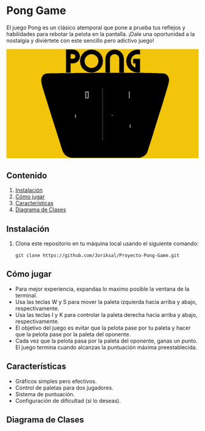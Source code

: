 # Pong Game

El juego Pong es un clásico atemporal que pone a prueba tus reflejos y habilidades para rebotar la pelota en la pantalla. ¡Dale una oportunidad a la nostalgia y diviértete con este sencillo pero adictivo juego!

![](/images/descarga01.jpg)

## Contenido

1. [Instalación](#instalación)
2. [Cómo jugar](#cómo-jugar)
3. [Características](#características)
4. [Diagrama de Clases](#diagrama-de-clases)

## Instalación

1. Clona este repositorio en tu máquina local usando el siguiente comando:

   ```shell
   git clone https://github.com/Joriksal/Proyecto-Pong-Game.git

## Cómo jugar
- Para mejor experiencia, expandaa lo maximo posible la ventana de la terminal.
- Usa las teclas W y S para mover la paleta izquierda hacia arriba y abajo, respectivamente.
- Usa las teclas I y K para controlar la paleta derecha hacia arriba y abajo, respectivamente.
- El objetivo del juego es evitar que la pelota pase por tu paleta y hacer que la pelota pase por la paleta del oponente.
- Cada vez que la pelota pasa por la paleta del oponente, ganas un punto.
El juego termina cuando alcanzas la puntuación máxima preestablecida.

## Características
- Gráficos simples pero efectivos.
- Control de paletas para dos jugadores.
- Sistema de puntuación.
- Configuración de dificultad (si lo deseas).

## Diagrama de Clases
